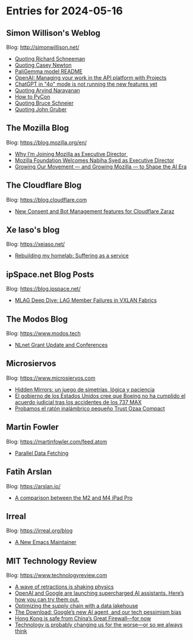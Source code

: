 # Entries for 2024-05-16
## Simon Willison's Weblog 
Blog: http://simonwillison.net/ 

- [Quoting Richard Schneeman](https://simonwillison.net/2024/May/16/richard-schneeman/#atom-everything)
- [Quoting Casey Newton](https://simonwillison.net/2024/May/15/casey-newton/#atom-everything)
- [PaliGemma model README](https://simonwillison.net/2024/May/15/paligemma/#atom-everything)
- [OpenAI: Managing your work in the API platform with Projects](https://simonwillison.net/2024/May/15/openai-projects/#atom-everything)
- [ChatGPT in "4o" mode is not running the new features yet](https://simonwillison.net/2024/May/15/chatgpt-in-4o-mode/#atom-everything)
- [Quoting Arvind Narayanan](https://simonwillison.net/2024/May/15/arvind-narayanan/#atom-everything)
- [How to PyCon](https://simonwillison.net/2024/May/15/how-to-pycon/#atom-everything)
- [Quoting Bruce Schneier](https://simonwillison.net/2024/May/15/bruce-schneier/#atom-everything)
- [Quoting John Gruber](https://simonwillison.net/2024/May/15/john-gruber/#atom-everything)
## The Mozilla Blog 
Blog: https://blog.mozilla.org/en/ 

- [Why I’m Joining Mozilla as Executive Director ](https://blog.mozilla.org/en/mozilla/why-im-joining-mozilla-as-executive-director/)
- [Mozilla Foundation Welcomes Nabiha Syed as Executive Director](https://blog.mozilla.org/en/mozilla/mozilla-foundation-welcomes-nabiha-syed-as-executive-director/)
- [Growing Our Movement — and Growing Mozilla — to Shape the AI Era](https://blog.mozilla.org/en/mozilla/growing-our-movement-and-growing-mozilla-to-shape-the-ai-era/)
##  The Cloudflare Blog  
Blog: https://blog.cloudflare.com 

- [New Consent and Bot Management features for Cloudflare Zaraz](https://blog.cloudflare.com/new-consent-and-bot-management-features-for-cloudflare-zaraz)
## Xe Iaso's blog 
Blog: https://xeiaso.net/ 

- [Rebuilding my homelab: Suffering as a service](https://xeiaso.net/blog/2024/homelab-v2/)
## ipSpace.net Blog Posts 
Blog: https://blog.ipspace.net/ 

- [MLAG Deep Dive: LAG Member Failures in VXLAN Fabrics](https://blog.ipspace.net/2024/05/mlag-vxlan-rerouting.html?utm_source=atom_feed)
## The Modos Blog 
Blog: https://www.modos.tech 

- [NLnet Grant Update and Conferences](https://www.modos.tech/blog/nlnet-grant-update-and-conferences)
## Microsiervos 
Blog: https://www.microsiervos.com 

- [Hidden Mirrors: un juego de simetrías, lógica y paciencia](https://www.microsiervos.com/archivo/juegos-y-diversion/hidden-mirrors-simetrias-logica-paciencia.html)
- [El gobierno de los Estados Unidos cree que Boeing no ha cumplido el acuerdo judicial tras los accidentes de los 737 MAX](https://www.microsiervos.com/archivo/aerotrastorno/boeing-no-ha-cumplido-acuerdo-judicial-737-max.html)
- [Probamos el ratón inalámbrico pequeño Trust Ozaa Compact](https://www.microsiervos.com/archivo/gadgets/probamos-raton-trust-ozaa-compact.html)
## Martin Fowler 
Blog: https://martinfowler.com/feed.atom 

- [Parallel Data Fetching](https://martinfowler.com/articles/data-fetch-spa.html#ImplementTheFriendsList)
## Fatih Arslan 
Blog: https://arslan.io/ 

- [A comparison between the M2  and M4 iPad Pro](https://arslan.io/2024/05/15/a-comparison-between-the-m2-vs-m4-ipad-pro/)
## Irreal 
Blog: https://irreal.org/blog 

- [A New Emacs Maintainer](https://irreal.org/blog/?p=12175)
## MIT Technology Review 
Blog: https://www.technologyreview.com 

- [A wave of retractions is shaking physics](https://www.technologyreview.com/2024/05/15/1092535/a-wave-of-retractions-is-shaking-physics/)
- [OpenAI and Google are launching supercharged AI assistants. Here’s how you can try them out.](https://www.technologyreview.com/2024/05/15/1092516/openai-and-google-are-launching-supercharged-ai-assistants-heres-how-you-can-try-them-out/)
- [Optimizing the supply chain with a data lakehouse](https://www.technologyreview.com/2024/05/15/1092430/optimizing-the-supply-chain-with-a-data-lakehouse/)
- [The Download: Google’s new AI agent, and our tech pessimism bias](https://www.technologyreview.com/2024/05/15/1092493/the-download-googles-new-ai-agent-and-our-tech-pessimism-bias/)
- [Hong Kong is safe from China’s Great Firewall—for now](https://www.technologyreview.com/2024/05/15/1092461/hong-kong-china-great-firewall/)
- [Technology is probably changing us for the worse—or so we always think](https://www.technologyreview.com/2024/05/15/1092350/technology-is-probably-changing-us-for-the-worse-or-so-we-always-think/)